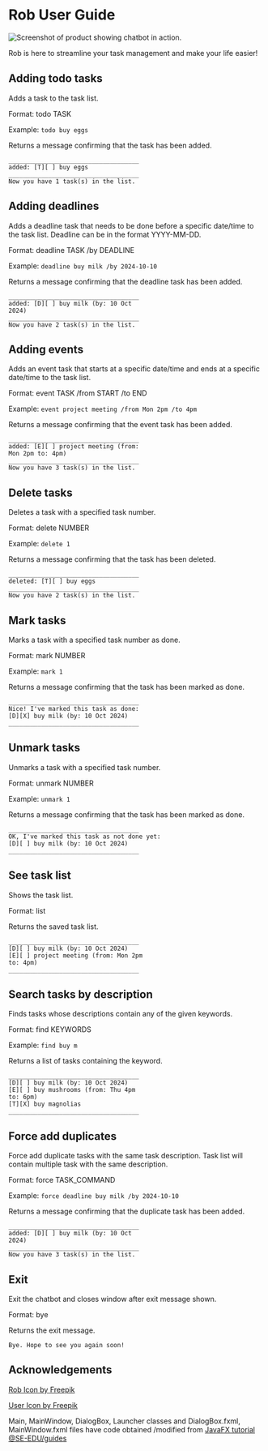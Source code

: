 # Rob User Guide

![Screenshot of product showing chatbot in action.](https://linette-g.github.io/ip/Ui.png)


Rob is here to streamline your task management and make your life easier!

## Adding todo tasks
Adds a task to the task list.

Format: todo TASK

Example: `todo buy eggs`

Returns a message confirming that the task has been added.
```
____________________________________
added: [T][ ] buy eggs
____________________________________
Now you have 1 task(s) in the list.
```

## Adding deadlines

Adds a deadline task that needs to be done before a specific date/time to the task list. 
Deadline can be in the format YYYY-MM-DD.

Format: deadline TASK /by DEADLINE

Example: `deadline buy milk /by 2024-10-10`

Returns a message confirming that the deadline task has been added.

```
____________________________________
added: [D][ ] buy milk (by: 10 Oct 
2024)
____________________________________
Now you have 2 task(s) in the list.
```

## Adding events 

Adds an event task that starts at a specific date/time and ends at a specific date/time to the task list.

Format: event TASK /from START /to END

Example: `event project meeting /from Mon 2pm /to 4pm`

Returns a message confirming that the event task has been added.

```
____________________________________
added: [E][ ] project meeting (from: 
Mon 2pm to: 4pm)
____________________________________
Now you have 3 task(s) in the list.
```


## Delete tasks

Deletes a task with a specified task number.

Format: delete NUMBER

Example: `delete 1`

Returns a message confirming that the task has been deleted.

```
____________________________________
deleted: [T][ ] buy eggs
____________________________________
Now you have 2 task(s) in the list.
```

## Mark tasks

Marks a task with a specified task number as done.

Format: mark NUMBER

Example: `mark 1`

Returns a message confirming that the task has been marked as done.

```
____________________________________
Nice! I've marked this task as done:
[D][X] buy milk (by: 10 Oct 2024)
____________________________________
```

## Unmark tasks

Unmarks a task with a specified task number.

Format: unmark NUMBER

Example: `unmark 1`

Returns a message confirming that the task has been marked as done.

```
____________________________________
OK, I've marked this task as not done yet: 
[D][ ] buy milk (by: 10 Oct 2024)
____________________________________
```

## See task list

Shows the task list.

Format: list

Returns the saved task list.

```
____________________________________
[D][ ] buy milk (by: 10 Oct 2024)
[E][ ] project meeting (from: Mon 2pm 
to: 4pm)
____________________________________
```

## Search tasks by description
Finds tasks whose descriptions contain any of the given keywords.

Format: find KEYWORDS

Example: `find buy m`

Returns a list of tasks containing the keyword.

```
____________________________________
[D][ ] buy milk (by: 10 Oct 2024)
[E][ ] buy mushrooms (from: Thu 4pm 
to: 6pm)
[T][X] buy magnolias
____________________________________
```


## Force add duplicates

Force add duplicate tasks with the same task description. 
Task list will contain multiple task with the same description.

Format: force TASK_COMMAND

Example: `force deadline buy milk /by 2024-10-10`

Returns a message confirming that the duplicate task has been added.

```
____________________________________
added: [D][ ] buy milk (by: 10 Oct 
2024)
____________________________________
Now you have 3 task(s) in the list.
```

## Exit
Exit the chatbot and closes window after exit message shown.

Format: bye

Returns the exit message.

```
Bye. Hope to see you again soon!
```


## Acknowledgements
<a href="https://www.freepik.com/icon/kitty_763789">Rob Icon by Freepik</a>

<a href="https://www.freepik.com/icon/little-red-riding-hood_3530945">User Icon by Freepik</a>

Main, MainWindow, DialogBox, Launcher classes and DialogBox.fxml, MainWindow.fxml files have code obtained /modified from 
<a href="https://se-education.org/guides/tutorials/javaFx.html">JavaFX tutorial @SE-EDU/guides</a>